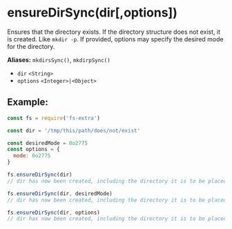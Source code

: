 # ensureDirSync(dir[,options])

Ensures that the directory exists. If the directory structure does not exist, it is created. Like `mkdir -p`. If provided, options may specify the desired mode for the directory. 

**Aliases:** `mkdirsSync()`, `mkdirpSync()`

- `dir` `<String>`
- `options` `<Integer>|<Object>`
## Example:

```js
const fs = require('fs-extra')

const dir = '/tmp/this/path/does/not/exist'

const desiredMode = 0o2775
const options = {
  mode: 0o2775
}

fs.ensureDirSync(dir)
// dir has now been created, including the directory it is to be placed in

fs.ensureDirSync(dir, desiredMode)
// dir has now been created, including the directory it is to be placed in with permission 0o2775

fs.ensureDirSync(dir, options)
// dir has now been created, including the directory it is to be placed in with permission 0o2775
```
